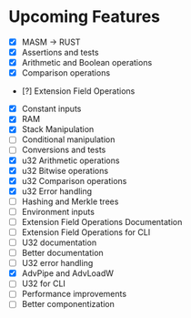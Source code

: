 # Upcoming Features

- [x] MASM -> RUST
- [x] Assertions and tests
- [x] Arithmetic and Boolean operations
- [x] Comparison operations
- [?] Extension Field Operations
- [x] Constant inputs
- [x] RAM
- [x] Stack Manipulation
- [ ] Conditional manipulation
- [ ] Conversions and tests
- [x] u32 Arithmetic operations
- [x] u32 Bitwise operations
- [x] u32 Comparison operations
- [x] u32 Error handling
- [ ] Hashing and Merkle trees
- [ ] Environment inputs
- [ ] Extension Field Operations Documentation
- [ ] Extension Field Operations for CLI
- [ ] U32 documentation
- [ ] Better documentation
- [ ] U32 error handling
- [x] AdvPipe and AdvLoadW
- [ ] U32 for CLI
- [ ] Performance improvements
- [ ] Better componentization
